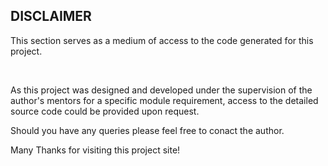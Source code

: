 ## DISCLAIMER
<p>This section serves as a medium of access to the code generated for this project.</p>
<br>
<p>As this project was designed and developed under the supervision of the author's mentors for a specific module requirement, access to the detailed source code could be provided upon request.</p>
<p>Should you have any queries please feel free to conact the author.</p>
<p>Many Thanks for visiting this project site!</p>

